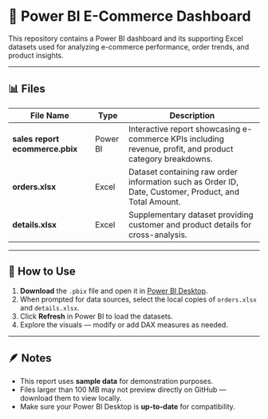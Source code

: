 # 🧮 Power BI E-Commerce Dashboard

This repository contains a Power BI dashboard and its supporting Excel datasets used for analyzing e-commerce performance, order trends, and product insights.

---

## 📊 Files

| File Name | Type | Description |
|------------|------|-------------|
| **sales report ecommerce.pbix** | Power BI | Interactive report showcasing e-commerce KPIs including revenue, profit, and product category breakdowns. |
| **orders.xlsx** | Excel | Dataset containing raw order information such as Order ID, Date, Customer, Product, and Total Amount. |
| **details.xlsx** | Excel | Supplementary dataset providing customer and product details for cross-analysis. |

---

## 🧠 How to Use
1. **Download** the `.pbix` file and open it in [Power BI Desktop](https://powerbi.microsoft.com/desktop/).
2. When prompted for data sources, select the local copies of `orders.xlsx` and `details.xlsx`.
3. Click **Refresh** in Power BI to load the datasets.
4. Explore the visuals — modify or add DAX measures as needed.

---

## 🪶 Notes
- This report uses **sample data** for demonstration purposes.
- Files larger than 100 MB may not preview directly on GitHub — download them to view locally.
- Make sure your Power BI Desktop is **up-to-date** for compatibility.

